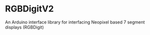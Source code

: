 # RGBDigitV2
An Arduino interface library for interfacing Neopixel based 7 segment displays (RGBDigit)
